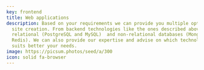 ```yaml
---
key: frontend
title: Web applications
description: Based on your requirements we can provide you multiple options for
  site creation. From backend technologies like the ones described above to
  relational (PostgreSQL and MySQL)  and non-relational databases (MongoDB and
  Redis). We can also provide our expertise and advise on which technologies
  suits better your needs.
image: https://picsum.photos/seed/a/300
icon: solid fa-browser
---
```

